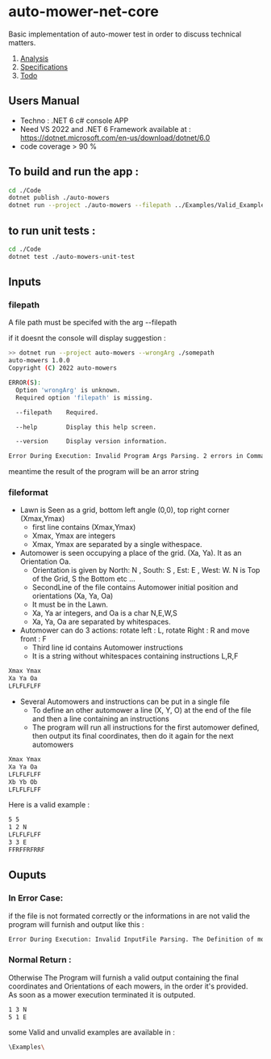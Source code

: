 # auto-mower-net-core
Basic implementation of auto-mower test in order to discuss technical matters.

1. [Analysis](/0_NEEDS_ANALYSIS.md)
2. [Specifications](/1_SPECS.md)
3. [Todo](/2_TODO.md)


## Users Manual 

- Techno : .NET 6  c# console APP 
- Need VS 2022 and .NET 6 Framework available at : https://dotnet.microsoft.com/en-us/download/dotnet/6.0
- code coverage > 90 % 

## To build and run the app :

```bash
cd ./Code
dotnet publish ./auto-mowers
dotnet run --project ./auto-mowers --filepath ../Examples/Valid_Example_0.txt
```
## to run unit tests : 

```bash
cd ./Code
dotnet test ./auto-mowers-unit-test
```

## Inputs 

### filepath
A file path must be specifed with the arg --filepath 

if it doesnt the console will display suggestion : 

```bash 
>> dotnet run --project auto-mowers --wrongArg ./somepath
auto-mowers 1.0.0
Copyright (C) 2022 auto-mowers

ERROR(S):
  Option 'wrongArg' is unknown.
  Required option 'filepath' is missing.

  --filepath    Required.

  --help        Display this help screen.

  --version     Display version information.

Error During Execution: Invalid Program Args Parsing. 2 errors in Command Line, arguments are not valid


```

meantime the result of the program will be an arror string

### fileformat
- Lawn is Seen as a grid, bottom left angle (0,0), top right corner (Xmax,Ymax)
  - first line contains (Xmax,Ymax)
  - Xmax, Ymax are integers
  - Xmax, Ymax are separated by a single withespace. 
- Automower is seen occupying a place of the grid. (Xa, Ya). It as an Orientation Oa. 
  - Orientation is given by North: N , South: S , Est: E , West: W.  N is Top of the Grid, S the Bottom etc ... 
  - SecondLine of the file contains Automower initial position and orientations (Xa, Ya, Oa)
  - It must be in the Lawn. 
  - Xa, Ya ar integers, and Oa is a char N,E,W,S
  - Xa, Ya, Oa are separated by whitespaces. 
- Automower can do 3 actions: rotate left : L,  rotate Right : R and move front : F
  - Third line id contains Automower instructions 
  - It is a string without whitespaces containing instructions L,R,F
  
```bash
Xmax Ymax
Xa Ya Oa
LFLFLFLFF
```
- Several Automowers and instructions can be put in a single file  
  - To define an other automower a line (X, Y, O) at the end of the file and then a line containing an instructions
  - The program will run all instructions for the first automower defined, then output its final coordinates, then do it again for the next automowers

```bash
Xmax Ymax
Xa Ya Oa
LFLFLFLFF
Xb Yb Ob
LFLFLFLFF
```

Here is a valid example :  

```bash
5 5
1 2 N
LFLFLFLFF
3 3 E
FFRFFRFRRF
```


## Ouputs 

### In Error Case: 

if the file is not formated correctly or the informations in are not valid the program will furnish and output like this :  

```bash
Error During Execution: Invalid InputFile Parsing. The Definition of mowers and instructions are incorrect
```

### Normal Return : 
Otherwise The Program will furnish a valid output containing the final coordinates and Orientations of each mowers, in the order it's provided.  
As soon as a mower execution terminated it is outputed. 

```bash
1 3 N
5 1 E
```

some Valid and unvalid examples are available in :  

```bash
\Examples\
```


